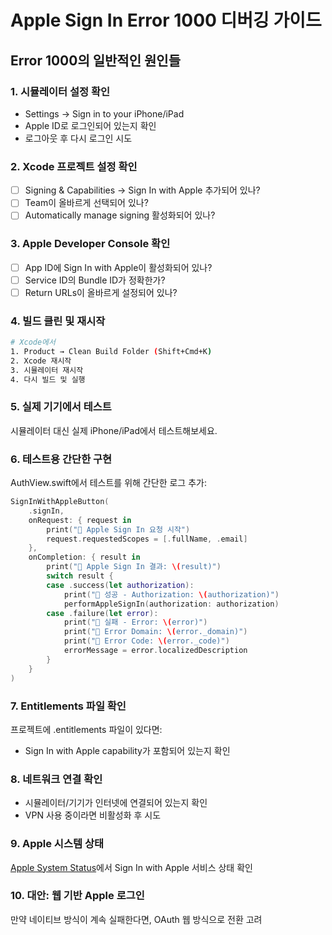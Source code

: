 # Apple Sign In Error 1000 디버깅 가이드

## Error 1000의 일반적인 원인들

### 1. 시뮬레이터 설정 확인
- Settings → Sign in to your iPhone/iPad
- Apple ID로 로그인되어 있는지 확인
- 로그아웃 후 다시 로그인 시도

### 2. Xcode 프로젝트 설정 확인
- [ ] Signing & Capabilities → Sign In with Apple 추가되어 있나?
- [ ] Team이 올바르게 선택되어 있나?
- [ ] Automatically manage signing 활성화되어 있나?

### 3. Apple Developer Console 확인
- [ ] App ID에 Sign In with Apple이 활성화되어 있나?
- [ ] Service ID의 Bundle ID가 정확한가?
- [ ] Return URLs이 올바르게 설정되어 있나?

### 4. 빌드 클린 및 재시작
```bash
# Xcode에서
1. Product → Clean Build Folder (Shift+Cmd+K)
2. Xcode 재시작
3. 시뮬레이터 재시작
4. 다시 빌드 및 실행
```

### 5. 실제 기기에서 테스트
시뮬레이터 대신 실제 iPhone/iPad에서 테스트해보세요.

### 6. 테스트용 간단한 구현
AuthView.swift에서 테스트를 위해 간단한 로그 추가:

```swift
SignInWithAppleButton(
    .signIn,
    onRequest: { request in
        print("🍎 Apple Sign In 요청 시작")
        request.requestedScopes = [.fullName, .email]
    },
    onCompletion: { result in
        print("🍎 Apple Sign In 결과: \(result)")
        switch result {
        case .success(let authorization):
            print("🍎 성공 - Authorization: \(authorization)")
            performAppleSignIn(authorization: authorization)
        case .failure(let error):
            print("🍎 실패 - Error: \(error)")
            print("🍎 Error Domain: \(error._domain)")
            print("🍎 Error Code: \(error._code)")
            errorMessage = error.localizedDescription
        }
    }
)
```

### 7. Entitlements 파일 확인
프로젝트에 .entitlements 파일이 있다면:
- Sign In with Apple capability가 포함되어 있는지 확인

### 8. 네트워크 연결 확인
- 시뮬레이터/기기가 인터넷에 연결되어 있는지 확인
- VPN 사용 중이라면 비활성화 후 시도

### 9. Apple 시스템 상태
[Apple System Status](https://developer.apple.com/system-status/)에서 Sign In with Apple 서비스 상태 확인

### 10. 대안: 웹 기반 Apple 로그인
만약 네이티브 방식이 계속 실패한다면, OAuth 웹 방식으로 전환 고려